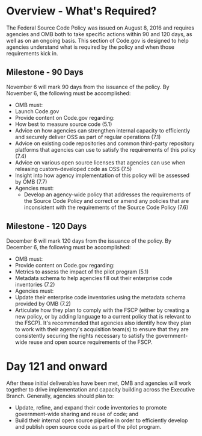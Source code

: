 # Overview - What's Required?

The Federal Source Code Policy was issued on August 8, 2016 and requires agencies and OMB both to take specific actions within 90 and 120 days, as well as on an ongoing basis. This section of Code.gov is designed to help agencies understand what is required by the policy and when those requirements kick in. 

## Milestone - 90 Days
November 6 will mark 90 days from the issuance of the policy. By November 6, the following must be accomplished:
- OMB must: 
 - Launch Code.gov
 - Provide content on Code.gov regarding:
  - How best to measure source code (5.1) 
  - Advice on how agencies can strengthen internal capacity to efficiently and securely deliver OSS as part of regular operations (7.1) 
  - Advice on existing code repositories and common third-party repository platforms that agencies can use to satisfy the requirements of this policy (7.4) 
  - Advice on various open source licenses that agencies can use when releasing custom-developed code as OSS (7.5)
  - Insight into how agency implementation of this policy will be assessed by OMB (7.7) 
- Agencies must:
  - Develop an agency-wide policy that addresses the requirements of the Source Code Policy and correct or amend any policies that are inconsistent with the requirements of the Source Code Policy (7.6)

## Milestone - 120 Days
December 6 will mark 120 days from the issuance of the policy. By December 6, the following must be accomplished:  
- OMB must:
 - Provide content on Code.gov regarding:
  - Metrics to assess the impact of the pilot program (5.1)
  - Metadata schema to help agencies fill out their enterprise code inventories (7.2)
- Agencies must:
 - Update their enterprise code inventories using the metadata schema provided by OMB (7.2)
 - Articulate how they plan to comply with the FSCP (either by creating a new policy, or by adding language to a current policy that is relevant to the FSCP). It's recommended that agencies also identify how they plan to work with their agency's acquisition team(s) to ensure that they are consistently securing the rights necessary to satisfy the government-wide reuse and open source requirements of the FSCP.

# Day 121 and onward
After these initial deliverables have been met, OMB and agencies will work together to drive implementation and capacity building across the Executive Branch. Generally, agencies should plan to:
- Update, refine, and expand their code inventories to promote government-wide sharing and reuse of code; and
- Build their internal open source pipeline in order to efficiently develop and publish open source code as part of the pilot program.
